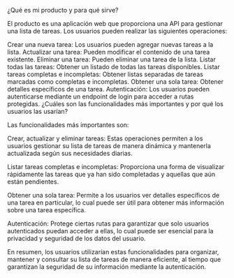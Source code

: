 ¿Qué es mi producto y para qué sirve?

El producto es una aplicación web que proporciona una API para gestionar una lista de tareas. Los usuarios pueden realizar las siguientes operaciones:

Crear una nueva tarea: Los usuarios pueden agregar nuevas tareas a la lista.
Actualizar una tarea: Pueden modificar el contenido de una tarea existente.
Eliminar una tarea: Pueden eliminar una tarea de la lista.
Listar todas las tareas: Obtener un listado de todas las tareas disponibles.
Listar tareas completas e incompletas: Obtener listas separadas de tareas marcadas como completas e incompletas.
Obtener una sola tarea: Obtener detalles específicos de una tarea.
Autenticación: Los usuarios pueden autenticarse mediante un endpoint de login para acceder a rutas protegidas.
¿Cuáles son las funcionalidades más importantes y por qué los usuarios las usarían?

Las funcionalidades más importantes son:

Crear, actualizar y eliminar tareas: Estas operaciones permiten a los usuarios gestionar su lista de tareas de manera dinámica y mantenerla actualizada según sus necesidades diarias.

Listar tareas completas e incompletas: Proporciona una forma de visualizar rápidamente las tareas que ya han sido completadas y aquellas que aún están pendientes.

Obtener una sola tarea: Permite a los usuarios ver detalles específicos de una tarea en particular, lo cual puede ser útil para obtener más información sobre una tarea específica.

Autenticación: Protege ciertas rutas para garantizar que solo usuarios autenticados puedan acceder a ellas, lo cual puede ser esencial para la privacidad y seguridad de los datos del usuario.

En resumen, los usuarios utilizarían estas funcionalidades para organizar, mantener y consultar su lista de tareas de manera eficiente, al tiempo que garantizan la seguridad de su información mediante la autenticación.